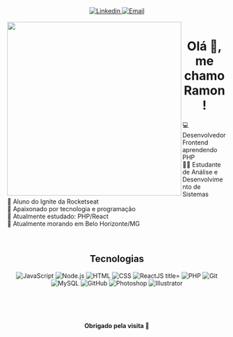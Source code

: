 <div align="center">

 <a href="https://github.com/ramon-nascimento">
   
 </a>
 <a href="https://linkedin.com/in/ramon-nascimento-querino">
  <img src="https://img.shields.io/badge/-LinkedIn-blue?style=for-the-badge&logo=Linkedin&logoColor=white" alt="Linkedin" title="Linkedin" >
 </a> 
 <a href="mailto:web.rdnq@gmail.com">
  <img src="https://img.shields.io/badge/-Email-EA4335?style=for-the-badge&logo=Gmail&logoColor=white" alt="Email" title="Email" >
 </a> 
  <br />
  <br />
</div>

<div align="center">
  <img align="left"  height="400" src="https://media2.giphy.com/media/VTtANKl0beDFQRLDTh/giphy.gif"/>
</div>
<h1 align="center">Olá 👋, me chamo Ramon! </h1>

:computer: Desenvolvedor Frontend aprendendo PHP<br/>
:man_student: Estudante de Análise e Desenvolvimento de Sistemas<br/>
:rocket: Aluno do Ignite da Rocketseat<br>
:white_heart: Apaixonado por tecnologia e programação <br/>
:seedling: Atualmente estudado: PHP/React<br/>
:house_with_garden: Atualmente morando em Belo Horizonte/MG<br/>

&#xa0;

<h2 align="center"> Tecnologias </h1>
<p align="center">
 <img src="https://img.shields.io/badge/JavaScript-000000?style=for-the-badge&logo=javascript" alt="JavaScript"  title="JavaScript">
 <img src="https://img.shields.io/badge/Node.js-000000?style=for-the-badge&logo=node.js" alt="Node.js" title="Node.js">
 <img src="https://img.shields.io/badge/HTML-000000?style=for-the-badge&logo=HTML5" alt="HTML"  title="HTML">
 <img src="https://img.shields.io/badge/CSS-000000?style=for-the-badge&logo=CSS3&logoColor=1572B6" alt="CSS" title="CSS">
 <img src="https://img.shields.io/badge/React-000000?style=for-the-badge&logo=react" alt="ReactJS title="ReactJS>
 <img src="https://img.shields.io/badge/PHP-000000?style=for-the-badge&logo=php" alt="PHP" title="PHP">
 <img src="https://img.shields.io/badge/Git-000000?style=for-the-badge&logo=git&logoColor=4479A1" alt="Git" title="Git">
 <img src="https://img.shields.io/badge/MySQL-000000?style=for-the-badge&logo=mysql" alt="MySQL" title="MySQL">
 <img src="https://img.shields.io/badge/GitHub-000000?style=for-the-badge&logo=github" alt="GitHub" title="GitHub">
 <img src="https://img.shields.io/badge/photoshop-000000?style=for-the-badge&logo=adobe-photoshop" alt="Photoshop" title="Photoshop" >
 <img src="https://img.shields.io/badge/illustrator-000000?style=for-the-badge&logo=adobe-illustrator" alt="Illustrator"  title="Illustrator">
</p>

&#xa0;

&#xa0;

<h4 align="center">Obrigado pela visita 👋</h4>
